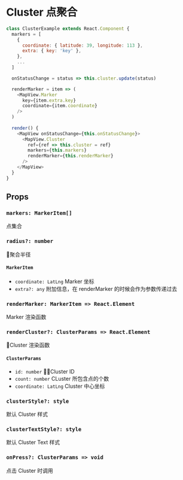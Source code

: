 # Cluster 点聚合

```javascript
class ClusterExample extends React.Component {
  markers = [
    {
      coordinate: { latitude: 39, longitude: 113 },
      extra: { key: 'key' },
    },
    ...
  ]

  onStatusChange = status => this.cluster.update(status)

  renderMarker = item => (
    <MapView.Marker
      key={item.extra.key}
      coordinate={item.coordinate}
    />
  )
  
  render() {
    <MapView onStatusChange={this.onStatusChange}>
      <MapView.Cluster
        ref={ref => this.cluster = ref}
        markers={this.markers}
        renderMarker={this.renderMarker}
      />
    </MapView>
  }
}
```

## Props

### `markers: MarkerItem[]`
点集合

### `radius?: number`
聚合半径

#### `MarkerItem`
- `coordinate: LatLng` Marker 坐标
- `extra?: any` 附加信息，在 renderMarker 的时候会作为参数传递过去

### `renderMarker: MarkerItem => React.Element`
Marker 渲染函数

### `renderCluster?: ClusterParams => React.Element`
Cluster 渲染函数

#### `ClusterParams`
- `id: number` Cluster ID
- `count: number` CLuster 所包含点的个数
- `coordinate: LatLng` Cluster 中心坐标

### `clusterStyle?: style`
默认 Cluster 样式

### `clusterTextStyle?: style`
默认 Cluster Text 样式

### `onPress?: ClusterParams => void`
点击 Cluster 时调用